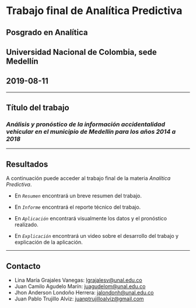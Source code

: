 # **Trabajo final de Analítica Predictiva**
## Posgrado en Analítica
## Universidad Nacional de Colombia, sede Medellín
## 2019-08-11
---

## **Título del trabajo**
### *Análisis y pronóstico de la información accidentalidad vehicular en el municipio de Medellín para los años 2014 a 2018*

---

## **Resultados**

A continuación puede acceder al trabajo final de la materia *Analítica Predictiva*. 

* En *`Resumen`* encontrará un breve resumen del trabajo.

* En *`Informe`* encontrará el reporte técnico del trabajo. 

* En *`Aplicación`* encontrará visualmente los datos y el pronóstico realizado. 

* En *`Explicación`* encontrará un video sobre el desarrollo del trabajo y explicación de la aplicación.

---

## **Contacto**

* Lina María Grajales Vanegas: lgrajalesv@unal.edu.co
* Juan Camilo Agudelo Marín: juagudelom@unal.edu.co
* Jhon Anderson Londoño Herrera: jalondonh@unal.edu.co
* Juan Pablo Trujillo Alviz: juanptrujilloalviz@gmail.com

